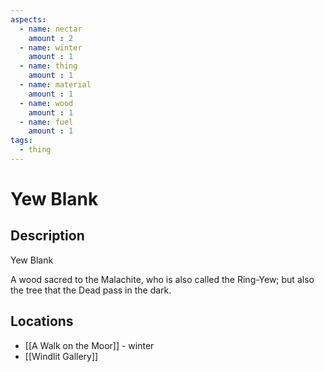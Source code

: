 ```yaml
---
aspects: 
  - name: nectar
    amount : 2
  - name: winter
    amount : 1
  - name: thing
    amount : 1
  - name: material
    amount : 1
  - name: wood
    amount : 1
  - name: fuel
    amount : 1
tags:
  - thing
---
```


# Yew Blank

## Description
Yew Blank

A wood sacred to the Malachite, who is also called the Ring-Yew; but also the tree that the Dead pass in the dark.
## Locations
- [[A Walk on the Moor]] - winter
- [[Windlit Gallery]]